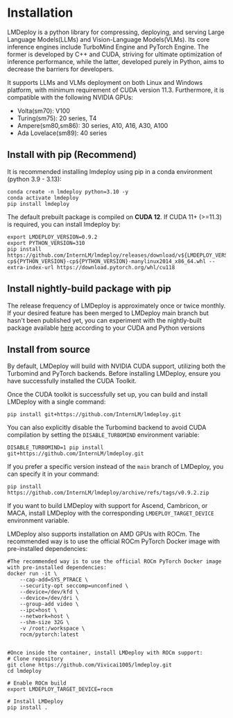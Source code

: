 # Installation

LMDeploy is a python library for compressing, deploying, and serving Large Language Models(LLMs) and Vision-Language Models(VLMs).
Its core inference engines include TurboMind Engine and PyTorch Engine. The former is developed by C++ and CUDA, striving for ultimate optimization of inference performance, while the latter, developed purely in Python, aims to decrease the barriers for developers.

It supports LLMs and VLMs deployment on both Linux and Windows platform, with minimum requirement of CUDA version 11.3. Furthermore, it is compatible with the following NVIDIA GPUs:

- Volta(sm70): V100
- Turing(sm75): 20 series, T4
- Ampere(sm80,sm86): 30 series, A10, A16, A30, A100
- Ada Lovelace(sm89): 40 series

## Install with pip (Recommend)

It is recommended installing lmdeploy using pip in a conda environment (python 3.9 - 3.13):

```shell
conda create -n lmdeploy python=3.10 -y
conda activate lmdeploy
pip install lmdeploy
```

The default prebuilt package is compiled on **CUDA 12**. If CUDA 11+ (>=11.3) is required, you can install lmdeploy by:

```shell
export LMDEPLOY_VERSION=0.9.2
export PYTHON_VERSION=310
pip install https://github.com/InternLM/lmdeploy/releases/download/v${LMDEPLOY_VERSION}/lmdeploy-${LMDEPLOY_VERSION}+cu118-cp${PYTHON_VERSION}-cp${PYTHON_VERSION}-manylinux2014_x86_64.whl --extra-index-url https://download.pytorch.org/whl/cu118
```

## Install nightly-build package with pip

The release frequency of LMDeploy is approximately once or twice monthly. If your desired feature has been merged to LMDeploy main branch but hasn't been published yet, you can experiment with the nightly-built package available [here](https://github.com/zhyncs/lmdeploy-build) according to your CUDA and Python versions

## Install from source

By default, LMDeploy will build with NVIDIA CUDA support, utilizing both the Turbomind and PyTorch backends. Before installing LMDeploy, ensure you have successfully installed the CUDA Toolkit.

Once the CUDA toolkit is successfully set up, you can build and install LMDeploy with a single command:

```shell
pip install git+https://github.com/InternLM/lmdeploy.git
```

You can also explicitly disable the Turbomind backend to avoid CUDA compilation by setting the `DISABLE_TURBOMIND` environment variable:

```shell
DISABLE_TURBOMIND=1 pip install git+https://github.com/InternLM/lmdeploy.git
```

If you prefer a specific version instead of the `main` branch of LMDeploy, you can specify it in your command:

```shell
pip install https://github.com/InternLM/lmdeploy/archive/refs/tags/v0.9.2.zip
```

If you want to build LMDeploy with support for Ascend, Cambricon, or MACA, install LMDeploy with the corresponding `LMDEPLOY_TARGET_DEVICE` environment variable.

LMDeploy also supports installation on AMD GPUs with ROCm. The recommended way is to use the official ROCm PyTorch Docker image with pre-installed dependencies:
```shell
#The recommended way is to use the official ROCm PyTorch Docker image with pre-installed dependencies:
docker run -it \
    --cap-add=SYS_PTRACE \
    --security-opt seccomp=unconfined \
    --device=/dev/kfd \
    --device=/dev/dri \
    --group-add video \
    --ipc=host \
    --network=host \
    --shm-size 32G \
    -v /root:/workspace \
    rocm/pytorch:latest


#Once inside the container, install LMDeploy with ROCm support:
# Clone repository
git clone https://github.com/Vivicai1005/lmdeploy.git
cd lmdeploy

# Enable ROCm build
export LMDEPLOY_TARGET_DEVICE=rocm

# Install LMDeploy
pip install .

```